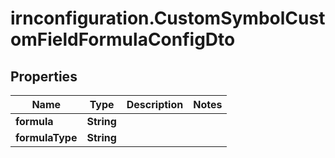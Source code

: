 # irnconfiguration.CustomSymbolCustomFieldFormulaConfigDto

## Properties

Name | Type | Description | Notes
------------ | ------------- | ------------- | -------------
**formula** | **String** |  | 
**formulaType** | **String** |  | 


